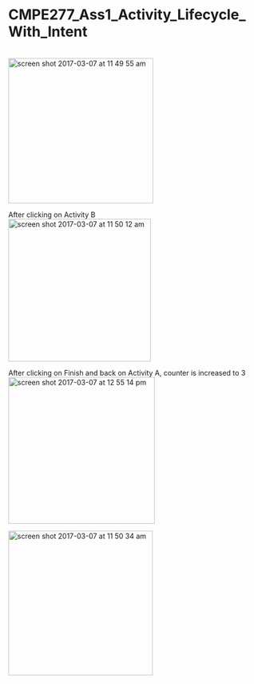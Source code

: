 # CMPE277_Ass1_Activity_Lifecycle_With_Intent
<br/>
<img width="290" alt="screen shot 2017-03-07 at 11 49 55 am" src="https://cloud.githubusercontent.com/assets/18491653/23695590/d88bba56-0394-11e7-9294-b217ec52fcfa.png"><br/>

After clicking on Activity B <br/>
<img width="285" alt="screen shot 2017-03-07 at 11 50 12 am" src="https://cloud.githubusercontent.com/assets/18491653/23695600/e5316d96-0394-11e7-9987-31abafc3873e.png"><br/>

After clicking on Finish and back on Activity A, counter is increased to 3 <br/>
<img width="293" alt="screen shot 2017-03-07 at 12 55 14 pm" src="https://cloud.githubusercontent.com/assets/18491653/23695610/f0441210-0394-11e7-83ec-f9b2ffe0ebd6.png">


<img width="289" alt="screen shot 2017-03-07 at 11 50 34 am" src="https://cloud.githubusercontent.com/assets/18491653/23695917/4cec6692-0396-11e7-9454-416d3a5b1588.png">
